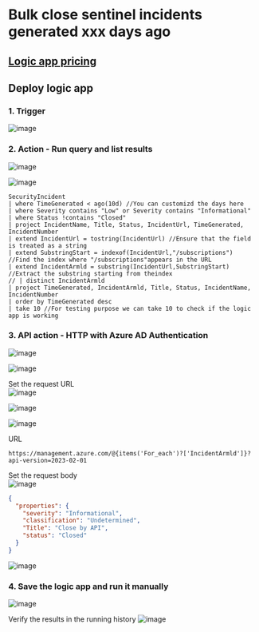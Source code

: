 # Bulk close sentinel incidents generated xxx days ago

## [Logic app pricing](https://azure.microsoft.com/en-us/pricing/details/logic-apps/)

## Deploy logic app

### 1. Trigger

![image](https://github.com/guguji666666/GJS-Sentinel-Tips/assets/96930989/d53f046e-8320-40df-811a-886e09015b62)

### 2. Action - Run query and list results
![image](https://github.com/guguji666666/GJS-Sentinel-Tips/assets/96930989/46007568-2c1e-470c-a2e8-640a76f875ce)

![image](https://github.com/guguji666666/GJS-Sentinel-Tips/assets/96930989/7b30ba6f-1d34-4246-a561-8e88823f2990)

```kusto
SecurityIncident
| where TimeGenerated < ago(10d) //You can customizd the days here
| where Severity contains "Low" or Severity contains "Informational"
| where Status !contains "Closed"
| project IncidentName, Title, Status, IncidentUrl, TimeGenerated, IncidentNumber
| extend IncidentUrl = tostring(IncidentUrl) //Ensure that the field is treated as a string
| extend SubstringStart = indexof(IncidentUrl,"/subscriptions")  //Find the index where "/subscriptions"appears in the URL
| extend IncidentArmld = substring(IncidentUrl,SubstringStart)  //Extract the substring starting from theindex
// | distinct IncidentArmld
| project TimeGenerated, IncidentArmld, Title, Status, IncidentName, IncidentNumber
| order by TimeGenerated desc
| take 10 //For testing purpose we can take 10 to check if the logic app is working
```

### 3. API action - HTTP with Azure AD Authentication
![image](https://github.com/guguji666666/GJS-Sentinel-Tips/assets/96930989/d6593d0f-54a0-4a05-b7e9-ff1bc3c3c314)

![image](https://github.com/guguji666666/GJS-Sentinel-Tips/assets/96930989/b7736d23-9aa6-4336-8b8f-2d21ed9a28c0)

Set the request URL <br>
![image](https://github.com/guguji666666/GJS-Sentinel-Tips/assets/96930989/14b68648-9510-4f0b-a1f8-d68aa76239ea)

![image](https://github.com/guguji666666/GJS-Sentinel-Tips/assets/96930989/c1bab4f1-1794-4456-b38c-42ade861f85b)

![image](https://github.com/guguji666666/GJS-Sentinel-Tips/assets/96930989/e36ef82c-2023-44fa-8b8e-417b70257e2f)

URL
```
https://management.azure.com/@{items('For_each')?['IncidentArmld']}?api-version=2023-02-01
```

Set the request body <br>
![image](https://github.com/guguji666666/GJS-Sentinel-Tips/assets/96930989/1dbd5bff-a410-40f6-b919-e6665fa7a6fc)

```json
{
  "properties": {
    "severity": "Informational",
    "classification": "Undetermined",
    "Title": "Close by API",
    "status": "Closed"
  }
}
```
![image](https://github.com/guguji666666/GJS-Sentinel-Tips/assets/96930989/5340f61d-9e36-4333-aedf-48d579729b58)

### 4. Save the logic app and run it manually
![image](https://github.com/guguji666666/GJS-Sentinel-Tips/assets/96930989/2f3f0d35-90d3-4539-b56a-bbe93f8cde04)

Verify the results in the running history
![image](https://github.com/guguji666666/GJS-Sentinel-Tips/assets/96930989/d5aaeabc-d07a-4a58-8978-ffef6d05a09a)

